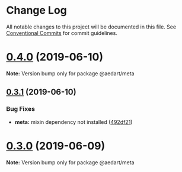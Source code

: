 # Change Log

All notable changes to this project will be documented in this file.
See [Conventional Commits](https://conventionalcommits.org) for commit guidelines.

# [0.4.0](https://github.com/aedart/symbi/compare/v0.3.1...v0.4.0) (2019-06-10)

**Note:** Version bump only for package @aedart/meta





## [0.3.1](https://github.com/aedart/symbi/compare/v0.3.0...v0.3.1) (2019-06-10)


### Bug Fixes

* **meta:** mixin dependency not installed ([492df21](https://github.com/aedart/symbi/commit/492df21))





# [0.3.0](https://github.com/aedart/symbi/compare/v0.2.2...v0.3.0) (2019-06-09)

**Note:** Version bump only for package @aedart/meta
